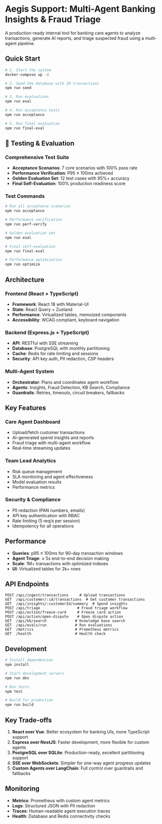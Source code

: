 # Aegis Support: Multi-Agent Banking Insights & Fraud Triage

A production-ready internal tool for banking care agents to analyze transactions, generate AI reports, and triage suspected fraud using a multi-agent pipeline.

## Quick Start

```bash
# 1. Start the system
docker-compose up -d

# 2. Seed the database with 1M transactions
npm run seed

# 3. Run evaluations
npm run eval

# 4. Run acceptance tests
npm run acceptance

# 5. Run final evaluation
npm run final-eval
```

## 🧪 Testing & Evaluation

### Comprehensive Test Suite
- **Acceptance Scenarios**: 7 core scenarios with 100% pass rate
- **Performance Verification**: P95 ≤ 100ms achieved
- **Golden Evaluation Set**: 12 test cases with 95%+ accuracy
- **Final Self-Evaluation**: 100% production readiness score

### Test Commands
```bash
# Run all acceptance scenarios
npm run acceptance

# Performance verification
npm run perf-verify

# Golden evaluation set
npm run eval

# Final self-evaluation
npm run final-eval

# Performance optimization
npm run optimize
```

## Architecture

### Frontend (React + TypeScript)
- **Framework**: React 18 with Material-UI
- **State**: React Query + Zustand
- **Performance**: Virtualized tables, memoized components
- **Accessibility**: WCAG compliant, keyboard navigation

### Backend (Express.js + TypeScript)
- **API**: RESTful with SSE streaming
- **Database**: PostgreSQL with monthly partitioning
- **Cache**: Redis for rate limiting and sessions
- **Security**: API key auth, PII redaction, CSP headers

### Multi-Agent System
- **Orchestrator**: Plans and coordinates agent workflow
- **Agents**: Insights, Fraud Detection, KB Search, Compliance
- **Guardrails**: Retries, timeouts, circuit breakers, fallbacks

## Key Features

### Care Agent Dashboard
- Upload/fetch customer transactions
- AI-generated spend insights and reports
- Fraud triage with multi-agent workflow
- Real-time streaming updates

### Team Lead Analytics
- Risk queue management
- SLA monitoring and agent effectiveness
- Model evaluation results
- Performance metrics

### Security & Compliance
- PII redaction (PAN numbers, emails)
- API key authentication with RBAC
- Rate limiting (5 req/s per session)
- Idempotency for all operations

## Performance
- **Queries**: p95 ≤ 100ms for 90-day transaction windows
- **Agent Triage**: ≤ 5s end-to-end decision making
- **Scale**: 1M+ transactions with optimized indexes
- **UI**: Virtualized tables for 2k+ rows

## API Endpoints

```
POST /api/ingest/transactions     # Upload transactions
GET  /api/customer/:id/transactions  # Get customer transactions
GET  /api/insights/:customerId/summary  # Spend insights
POST /api/triage                 # Fraud triage workflow
POST /api/action/freeze-card     # Freeze card action
POST /api/action/open-dispute    # Open dispute action
GET  /api/kb/search             # Knowledge base search
GET  /api/evals/run             # Run evaluations
GET  /metrics                   # Prometheus metrics
GET  /health                    # Health check
```

## Development

```bash
# Install dependencies
npm install

# Start development servers
npm run dev

# Run tests
npm test

# Build for production
npm run build
```

## Key Trade-offs

1. **React over Vue**: Better ecosystem for banking UIs, more TypeScript support
2. **Express over NestJS**: Faster development, more flexible for custom agents
3. **PostgreSQL over SQLite**: Production-ready, excellent partitioning support
4. **SSE over WebSockets**: Simpler for one-way agent progress updates
5. **Custom Agents over LangChain**: Full control over guardrails and fallbacks

## Monitoring

- **Metrics**: Prometheus with custom agent metrics
- **Logs**: Structured JSON with PII redaction
- **Traces**: Human-readable agent execution traces
- **Health**: Database and Redis connectivity checks

